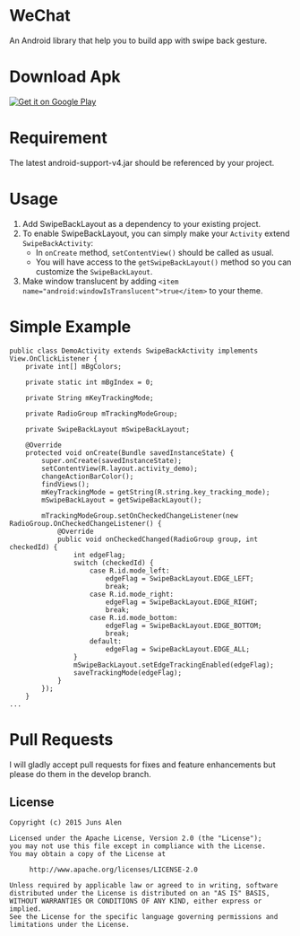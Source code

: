 WeChat
===

An Android library that help you to build app with swipe back gesture.


 


Download Apk
===

<a href="https://play.google.com/store/apps/details?id=com.github.jorgecastilloprz.fabprogresscircle">
  <img alt="Get it on Google Play"
       src="https://developer.android.com/images/brand/en_generic_rgb_wo_60.png" />
</a>


Requirement
===
The latest android-support-v4.jar should be referenced by your project.

Usage
===
1. Add SwipeBackLayout as a dependency to your existing project.
2. To enable SwipeBackLayout, you can simply make your `Activity` extend `SwipeBackActivity`:
	* In `onCreate` method, `setContentView()` should be called as usual.
	* You will have access to the `getSwipeBackLayout()` method so you can customize the `SwipeBackLayout`. 
3. Make window translucent by adding `<item name="android:windowIsTranslucent">true</item>` to your theme.

Simple Example
===
```
public class DemoActivity extends SwipeBackActivity implements View.OnClickListener {
    private int[] mBgColors;

    private static int mBgIndex = 0;

    private String mKeyTrackingMode;

    private RadioGroup mTrackingModeGroup;

    private SwipeBackLayout mSwipeBackLayout;

    @Override
    protected void onCreate(Bundle savedInstanceState) {
        super.onCreate(savedInstanceState);
        setContentView(R.layout.activity_demo);
        changeActionBarColor();
        findViews();
        mKeyTrackingMode = getString(R.string.key_tracking_mode);
        mSwipeBackLayout = getSwipeBackLayout();

        mTrackingModeGroup.setOnCheckedChangeListener(new RadioGroup.OnCheckedChangeListener() {
            @Override
            public void onCheckedChanged(RadioGroup group, int checkedId) {
                int edgeFlag;
                switch (checkedId) {
                    case R.id.mode_left:
                        edgeFlag = SwipeBackLayout.EDGE_LEFT;
                        break;
                    case R.id.mode_right:
                        edgeFlag = SwipeBackLayout.EDGE_RIGHT;
                        break;
                    case R.id.mode_bottom:
                        edgeFlag = SwipeBackLayout.EDGE_BOTTOM;
                        break;
                    default:
                        edgeFlag = SwipeBackLayout.EDGE_ALL;
                }
                mSwipeBackLayout.setEdgeTrackingEnabled(edgeFlag);
                saveTrackingMode(edgeFlag);
            }
        });
    }
...
```
 

Pull Requests
===
I will gladly accept pull requests for fixes and feature enhancements but please do them in the develop branch.

License
-------
    Copyright (c) 2015 Juns Alen

    Licensed under the Apache License, Version 2.0 (the "License");
    you may not use this file except in compliance with the License.
    You may obtain a copy of the License at

         http://www.apache.org/licenses/LICENSE-2.0

    Unless required by applicable law or agreed to in writing, software
    distributed under the License is distributed on an "AS IS" BASIS,
    WITHOUT WARRANTIES OR CONDITIONS OF ANY KIND, either express or implied.
    See the License for the specific language governing permissions and
    limitations under the License.
